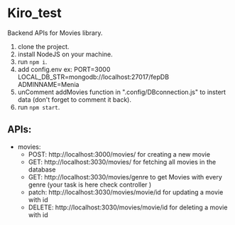 # Kiro_test


Backend APIs for Movies library.<br />
1. clone the project. <br />
2. install NodeJS on your machine.<br />
3. run `npm i`. <br />
4. add config.env ex: PORT=3000
LOCAL_DB_STR=mongodb://localhost:27017/fepDB 
ADMINNAME=Menia<br/>
4. unComment addMovies function in ".config/DBconnection.js" to instert data (don't forget to comment it back).
5. run  `npm start`.<br />

## APIs: 
- movies:
    - POST:   http://localhost:3000/movies/             for creating a new movie<br />
    - GET:   http://localhost:3030/movies/              for fetching all movies in the database <br />
    - GET:   http://localhost:3030/movies/genre          to get Movies with every genre (your task is here check controller )<br />
    - patch:   http://localhost:3030/movies/movie/id    for updating a movie with id <br />
    - DELETE: http://localhost:3030/movies/movie/id     for deleting a movie with id <br />